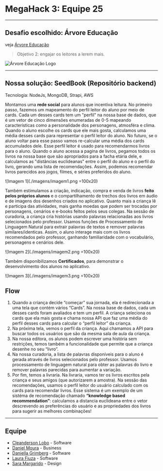 # MegaHack 3: Equipe 25

----
## Desafio escolhido: Árvore Educação
veja [Árvore Educação](https://arvoreeducacao.com.br/)

> Objetivo 2: engajar os leitores a lerem mais.

![Árvore Educação Logo](https://www.bettbrasileducar.com/__resource/companyProfiles/16E232D3-93AB-A166-C5B3E5277F67763D-logo.png)

----
## Nossa solução: SeedBook (Repositório backend)
Tecnologia: NodeJs, MongoDB, Strapi, AWS 

Montamos uma **rede social** para alunos que incentiva leitura. No primeiro passo, fazemos um mapeamento do perfil leitor do aluno por meio de cards. Cada um desses cards tem um "perfil" na nossa base de dados, que é um vetor de cinco dimensões enumeradas de 0-5 mapeando características como a personalidade dos personagens, atmosféra e clima. Quando o aluno escolhe os cards que ele mais gosta, calculamos uma média desses cards para representar o perfil leitor do aluno. No futuro, se o aluno voltar para esse passo vamos re-calcular uma média dos cards accumulados dele. Esse perfil leitor é usado para recomendarmos livros para o aluno. Quando o aluno acessa a pagina de livros, pegamos todos os livros na nossa base que são apropriados para a facha etária dele, e calculamos as "distâncias euclideanas" entre o perfil do aluno e o perfil do livro, gerando uma lista de recomendações. Assim, podemos recomendar livros parecidos aos jogos, filmes, e séries preferidos do aluno. 

![Imagem 1](./imagens/imagem1.png =100x20)

Também estimulamos a criação, indicação, compra e venda de livros **feito pelos próprios alunos** e o compartilhamento de trechos dos livros em áudio e de imagens dos desenhos criados no aplicativo. Quanto mais a criança lê e participa das atividades, mais ganha moedas que podem ser trocadas por personagens, cenários e e-books feitos pelos seus colegas. Na sessão de curadoria, a criança cria histórias usando palavras relacionadas aos livros selecionados pelo professor. Usamos funções de Processamento de Linguagem Natural para extrair palavras de textos e remover palavras similares/identicas. Assim, o aluno interage mais com os livros recomendados pelo professor, ganhando familiaridade com o vocabulário, personagens e cenários dele. 

![Imagem 2](./imagens/imagem2.png =100x20)

Também disponibilizamos **Certificados**, para demonstrar o desenvolvimento dos alunos no aplicativo.

![Imagem 3](./imagens/imagem3.png =100x20)

## Flow
1. Quando a criança decide “começar” sua jornada, ela é redirecionada a uma tela que contém vários “Cards”. Na nossa base de dados, cada um desses cards foram avaliados e tem um perfil. A criança seleciona os cards que ela mais gosta e chama nossa API que faz uma média do perfil desses cards para calcular o “perfil leitor” da criança.
2. Na próxima tela, vemos o perfil da criança. Aqui chamamos a API para buscar todos os usuários que são da mesma sala de aula da criança. 
3. Na nossa editora, os alunos podem escrever uma história sem restrições, temos também a funcionalidade que permite que a criança desenhe no seu “livro”. 
4. Na nossa curadoria, a lista de palavras disponíveis para o aluno é gerada através de livros selecionados pelo professor. Usamos processamento de linguagem natural para obter as palavras do livro e remover palavras parecidas para aumentar a variação.
5. Por fim, temos a livraria. Na livraria, vamos ter os livros escritos pela criança e seus amigos (que autorizarem a amostra). Na sessão das recomendações, usamos o perfil leitor do usuário calculado com os cards para recomendar livros. Esse sistema é um exemplo de um sistéma de recomendação chamado **“knowledge based recommendation”**: calculamos a distancia euclideana entre o vetor descrevendo as preferências do usuário e as propriedades dos livros para sugerir as melhores combinações! 

----
## Equipe
* [Cleanderson Lobo](https://www.linkedin.com/in/cleandersonlobo/?originalSubdomain=br) - Software
* [Daniel Moura](https://www.linkedin.com/in/daniel-m-araujo/) - Business
* [Daniella Grimberg](https://www.linkedin.com/in/daniella-grimberg-139a9614b/?originalSubdomain=br) - Software
* [Laura Fiuza](https://www.linkedin.com/in/laura-fiuza-ba1077b4/) - Software
* [Sara Margarido](https://www.linkedin.com/in/saramargarido/?originalSubdomain=br) - Design
